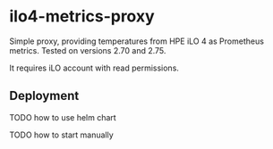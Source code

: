 # ilo4-metrics-proxy

Simple proxy, providing temperatures from HPE iLO 4 as Prometheus metrics. Tested on versions 2.70 and 2.75.

It requires iLO account with read permissions.

## Deployment

TODO how to use helm chart

TODO how to start manually
